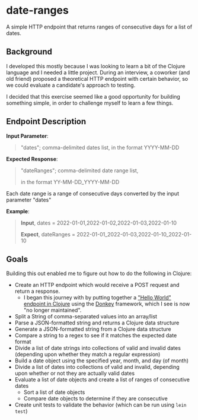 # date-ranges

A simple HTTP endpoint that returns ranges of consecutive days for a list of dates.

## Background
I developed this mostly because I was looking to learn a bit of the Clojure language and I needed a little project.  During an interview, a coworker (and old friend) proposed a theoretical HTTP endpoint with certain behavior, so we could evaluate a candidate's approach to testing.

I decided that this exercise seemed like a good opportunity for building something simple, in order to challenge myself to learn a few things.

## Endpoint Description

**Input Parameter**:

>"dates"; comma-delimited dates list, in the format YYYY-MM-DD

**Expected Response**:
>"dateRanges"; comma-delimited date range list,
>
> in the format YY-MM-DD_YYYY-MM-DD

Each date range is a range of consecutive days converted by the input parameter "dates"

**Example**:

>**Input**, dates = 2022-01-01,2022-01-02,2022-01-03,2022-01-10
>
>**Expect**, dateRanges = 2022-01-01_2022-01-03,2022-01-10_2022-01-10

## Goals
Building this out enabled me to figure out how to do the following in Clojure:
- Create an HTTP endpoint which would receive a POST request and return a response.
  - I began this journey with by putting together a ["Hello World" endpoint in Clojure](https://github.com/nathanchilton/hello-world-donkey) using the [Donkey](https://github.com/AppsFlyer/donkey) framework, which I see is now "no longer maintained".
- Split a String of comma-separated values into an array/list
- Parse a JSON-formatted string and returns a Clojure data structure
- Generate a JSON-formatted string from a Clojure data structure
- Compare a string to a regex to see if it matches the expected date format
- Divide a list of date strings into collections of valid and invalid dates (depending upon whether they match a regular expression)
- Build a date object using the specified year, month, and day (of month)
- Divide a list of dates into collections of valid and invalid, depending upon whether or not they are actually valid dates
- Evaluate a list of date objects and create a list of ranges of consecutive dates
  - Sort a list of date objects
  - Compare date objects to determine if they are consecutive
- Create unit tests to validate the behavior (which can be run using `lein test`)
